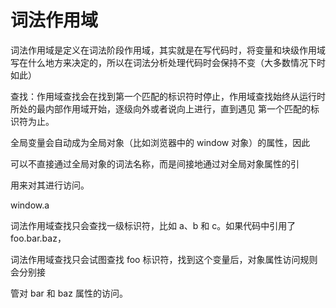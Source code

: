 # 词法作用域

词法作用域是定义在词法阶段作用域，其实就是在写代码时，将变量和块级作用域写在什么地方来决定的，所以在词法分析处理代码时会保持不变（大多数情况下时如此）

查找：作用域查找会在找到第一个匹配的标识符时停止，作用域查找始终从运行时所处的最内部作用域开始，逐级向外或者说向上进行，直到遇见 第一个匹配的标识符为止。

全局变量会自动成为全局对象（比如浏览器中的 window 对象）的属性，因此 

可以不直接通过全局对象的词法名称，而是间接地通过对全局对象属性的引 

用来对其进行访问。 

window.a

词法作用域查找只会查找一级标识符，比如 a、b 和 c。如果代码中引用了 foo.bar.baz， 

词法作用域查找只会试图查找 foo 标识符，找到这个变量后，对象属性访问规则会分别接 

管对 bar 和 baz 属性的访问。